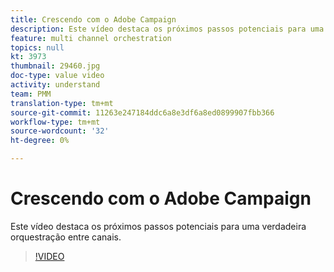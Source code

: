 ```yaml
---
title: Crescendo com o Adobe Campaign
description: Este vídeo destaca os próximos passos potenciais para uma verdadeira orquestração entre canais.
feature: multi channel orchestration
topics: null
kt: 3973
thumbnail: 29460.jpg
doc-type: value video
activity: understand
team: PMM
translation-type: tm+mt
source-git-commit: 11263e247184ddc6a8e3df6a8ed0899907fbb366
workflow-type: tm+mt
source-wordcount: '32'
ht-degree: 0%

---
```



# Crescendo com o Adobe Campaign

Este vídeo destaca os próximos passos potenciais para uma verdadeira orquestração entre canais.

>[!VIDEO](https://video.tv.adobe.com/v/29460?quality=12)
